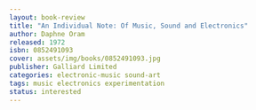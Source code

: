 ```yaml
---
layout: book-review
title: "An Individual Note: Of Music, Sound and Electronics"
author: Daphne Oram
released: 1972
isbn: 0852491093
cover: assets/img/books/0852491093.jpg
publisher: Galliard Limited
categories: electronic-music sound-art
tags: music electronics experimentation
status: interested
---
```

